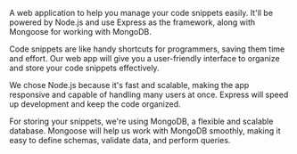 A web application to help you manage your code snippets easily. It'll be powered by Node.js and use Express as the framework, along with Mongoose for working with MongoDB.

Code snippets are like handy shortcuts for programmers, saving them time and effort. Our web app will give you a user-friendly interface to organize and store your code snippets effectively.

We chose Node.js because it's fast and scalable, making the app responsive and capable of handling many users at once. Express will speed up development and keep the code organized.

For storing your snippets, we're using MongoDB, a flexible and scalable database. Mongoose will help us work with MongoDB smoothly, making it easy to define schemas, validate data, and perform queries.